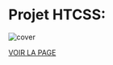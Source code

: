 # Projet HTCSS: 
![cover](https://www.dcplanet.fr/wp-content/uploads/2013/08/Arrow-Saison2.jpg)

[VOIR LA PAGE](https://rayanler.github.io/projet-arrowRH/)